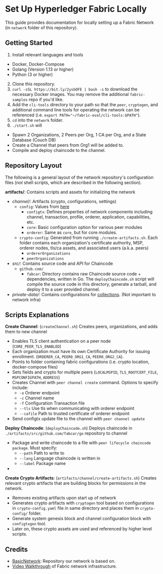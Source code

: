 # Set Up Hyperledger Fabric Locally

This guide provides documentation for locally setting up a Fabric Network (in `network` folder of this repository).

## Getting Started
1. Install relevant languages and tools
  * Docker, Docker-Compose
  * Golang (Version 1.13 or higher)
  * Python (3 or higher)
2. Clone this repository.
3. `curl -sSL https://bit.ly/2ysbOFE | bash -s` to download the necessary Docker images. You may remove the additional `fabric-samples` repo if you'd like.
4. Add the `cli-tools` directory to your path so that the `peer`, `cryptogen`, and additional command line tools for operating the network can be referenced (i.e. `export PATH="~/fabric-eval/cli-tools:$PATH"`).
5. `cd` into the `network` folder.
6. `./start.sh` will
  * Spawn 2 Organizations, 2 Peers per Org, 1 CA per Org, and a State Database (Couch DB)
  * Create a Channel that peers from Org1 will be added to.
  * Compile and deploy chaincode to the channel.

## Repository Layout
The following is a general layout of the network repository's configuration files (*not* shell scripts, which are described in the following section).

**artifacts/**: Contains scripts and assets for initializing the network
  * *channel/*: Artifacts (crypto, configurations, settings)
    * `config`: Values from [here](https://github.com/hyperledger/fabric/tree/master/sampleconfig)
      * `configtx`: Defines properties of network components including channel, transaction, profile, orderer, application, capabilities, etc.
      * `core`: Basic configuration option for various peer modules
      * `orderer`: Same as `core`, but for core modules.
    * `crypto-config`: Generated from running `./create-artifacts.sh`. Each folder contains each organization's certificate authority, MSP, orderer nodes, tls/ca assets, and associated users (a.k.a. peers)
      * `ordererOrganizations`
      * `peerOrganizations`
  * *src/*: Contains source code and API for Chaincode
    * `github.com/`
      * `fabcar`: Directory contains raw Chaincode source code + dependencies, written in Go. The `deployChaincode.sh` script will compile the source code in this directory, generate a tarball, and deploy it to a user provided channel.
  * *private-data/*: Contains configurations for [collections](https://hyperledger-fabric.readthedocs.io/en/release-2.2/private-data-arch.html). (Not important to network infra)

## Scripts Explanations
**Create Channel**: (`createChannel.sh`) Creates peers, organizations, and adds them to new channel
* Enables TLS client authentication on a peer node (`CORE_PEER_TLS_ENABLED`)
* Each organization must have its own Certificate Authority for issuing enrollment. (`ORDERER_CA`, `PEER0_ORG1_CA`, `PEER0_ORG2_CA`).
* Points to folder containing fabric configurations (i.e. crypto location, docker-compose files)
* Sets fields and crypto for multiple peers (`LOCALMSPID`, `TLS_ROOTCERT_FILE`, `MSPCONFIGPATH`, `ADDRESS`)
* Creates Channel with `peer channel create` command. Options to specify include:
  * `-o` Orderer endpoint
  * `-c` Channel name
  * `-f` Configuration Transaction file
  * `--tls` Use tls when communicating with orderer endpoint
  * `--cafile` Path to trusted certificate of orderer endpoint
* Send configtx update file to the channel with `peer channel update`

**Deploy Chaincode**: (`deployChaincode.sh`) Deploys chaincode in `./artifacts/src/github.com/fabcar/go` repository to channel
* Package and write chaincode to a file with `peer lifecycle chaincode package`. Must specify:
  * `--path` Path to write to
  * `--lang` Language chaincode is written in
  * `--label` Package name
*

**Create Crypto Artifacts**: (`artifacts/channel/create-artifacts.sh`) Creates relevant crypto artifacts that are building blocks for permissions in the network.
* Removes existing artifacts upon start up of network
* Generates crypto artifacts with `cryptogen` tool based on configurations in `crypto-config.yaml` file in same directory and places them in `crypto-config/` folder.
* Generate system genesis block and channel configuration block with `configtxgen` tool.
* Later on, these crypto assets are used and referenced by higher level scripts.

## Credits
* [BasicNetwork](https://github.com/adhavpavan/BasicNetwork-2.0): Repository our network is based on.
* [Video Walkthrough](https://www.youtube.com/playlist?list=PLSBNVhWU6KjW4qo1RlmR7cvvV8XIILub6) of Fabric network infrastructure.
